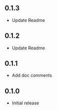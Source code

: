 ## 0.1.3

* Update Readme

## 0.1.2

* Update Readme

## 0.1.1

* Add doc comments

## 0.1.0

* Initial release 
